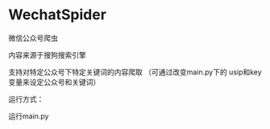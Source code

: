 # WechatSpider
微信公众号爬虫

内容来源于搜狗搜索引擎

支持对特定公众号下特定关键词的内容爬取
（可通过改变main.py下的 usip和key变量来设定公众号和关键词）



运行方式：

运行main.py 
